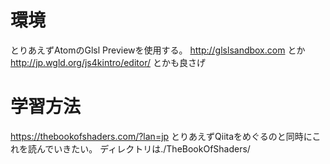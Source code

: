 # 環境
とりあえずAtomのGlsl Previewを使用する。
http://glslsandbox.com
とか
http://jp.wgld.org/js4kintro/editor/
とかも良さげ

# 学習方法
https://thebookofshaders.com/?lan=jp
とりあえずQiitaをめぐるのと同時にこれを読んでいきたい。
ディレクトリは./TheBookOfShaders/
